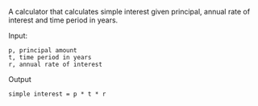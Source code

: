 A calculator that calculates simple interest given principal, annual rate of interest and time period in years.

Input:

    p, principal amount
    t, time period in years
    r, annual rate of interest

Output

    simple interest = p * t * r
